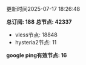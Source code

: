 更新时间2025-07-17 18:26:48

**总订阅: 188**
**总节点: 42337**
- vless节点: 18848
- hysteria2节点: 11

**google ping有效节点: 16**
